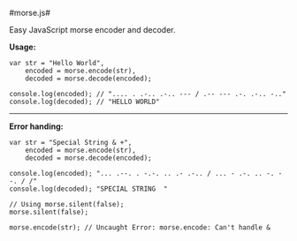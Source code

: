 #morse.js#

Easy JavaScript morse encoder and decoder.

**Usage:**

    var str = "Hello World",
        encoded = morse.encode(str),
        decoded = morse.decode(encoded);

    console.log(encoded); // ".... . .-.. .-.. --- / .-- --- .-. .-.. -.."
    console.log(decoded); // "HELLO WORLD"

-----

**Error handing:**


	var str = "Special String & +",
        encoded = morse.encode(str),
        decoded = morse.decode(encoded);

    console.log(encoded); "... .--. . -.-. .. .- .-.. / ... - .-. .. -. --. / /"
    console.log(decoded); "SPECIAL STRING  "

    // Using morse.silent(false);
    morse.silent(false);

    morse.encode(str); // Uncaught Error: morse.encode: Can't handle &
